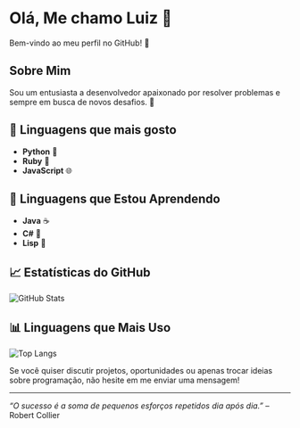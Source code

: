 # Olá, Me chamo Luiz 👋

Bem-vindo ao meu perfil no GitHub! 🎉

## Sobre Mim

Sou um entusiasta a desenvolvedor apaixonado por resolver problemas e sempre em busca de novos desafios. 🚀 

## 🚀 Linguagens que mais gosto

- **Python** 🐍
- **Ruby** 💎
- **JavaScript** 🌐

## 🚀 Linguagens que Estou Aprendendo

- **Java** ☕
- **C#** 🎯
- **Lisp** 🌟

## 📈 Estatísticas do GitHub

![GitHub Stats](https://github-readme-stats.vercel.app/api?username=LuizSSZ&show_icons=true&hide_title=true&count_private=true&hide=prs&include_all_commits=true&theme=dark)

## 📊 Linguagens que Mais Uso

![Top Langs](https://github-readme-stats.vercel.app/api/top-langs/?username=LuizSSZ&layout=compact&theme=dark)

Se você quiser discutir projetos, oportunidades ou apenas trocar ideias sobre programação, não hesite em me enviar uma mensagem!

---

*“O sucesso é a soma de pequenos esforços repetidos dia após dia.”* – Robert Collier
